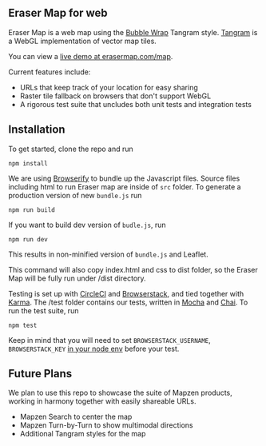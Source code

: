 ## Eraser Map for web

Eraser Map is a web map using the [Bubble Wrap](https://mapzen.com/blog/bubble-wrap-carto/) Tangram style. [Tangram](https://mapzen.com/projects/tangram/) is a WebGL implementation of vector map tiles.

You can view a [live demo at erasermap.com/map](https://erasermap.com/map/).

Current features include:
* URLs that keep track of your location for easy sharing
* Raster tile fallback on browsers that don't support WebGL
* A rigorous test suite that uncludes both unit tests and integration tests

## Installation

To get started, clone the repo and run
```
npm install
```

We are using [Browserify](http://browserify.org/) to bundle up the Javascript files. Source files including html to run Eraser map are inside of `src` folder. To generate a production version of new `bundle.js` run
```
npm run build
```

If you want to build dev version of `budle.js`, run
```
npm run dev
```
This results in non-minified version of `bundle.js`  and Leaflet.


This command will also copy index.html and css to dist folder, so the Eraser Map will be fully run under /dist directory.

Testing is set up with [CircleCI](https://circleci.com/) and [Browserstack](https://www.browserstack.com/), and tied together with [Karma](https://karma-runner.github.io/0.13/index.html). The /test folder contains our tests, written in [Mocha](https://mochajs.org) and [Chai](http://chaijs.com/). To run the test suite, run
```
npm test
```

Keep in mind that you will need to set `BROWSERSTACK_USERNAME`, `BROWSERSTACK_KEY` [in your node env](https://github.com/browserstack/karma-browserstack-example#browserstack-configuration) before your test.

## Future Plans

We plan to use this repo to showcase the suite of Mapzen products, working in harmony together with easily shareable URLs.

* Mapzen Search to center the map
* Mapzen Turn-by-Turn to show multimodal directions
* Additional Tangram styles for the map
